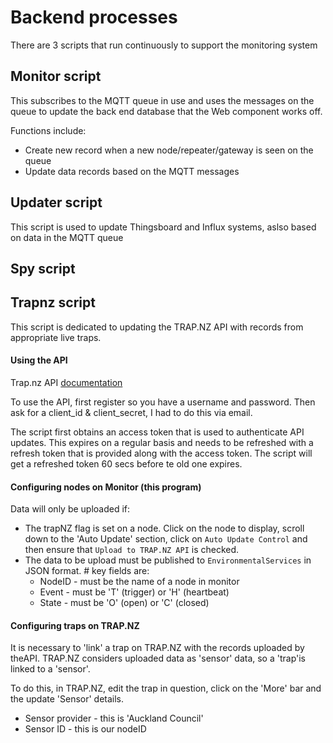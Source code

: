 # Backend processes
There are 3 scripts that run continuously to support the monitoring system

## Monitor script
This subscribes to the MQTT queue in use and uses the messages on the queue to update the back end database that the Web component works off.

Functions include:
* Create new record when a new node/repeater/gateway is seen on the queue
* Update data records based on the MQTT messages

## Updater script
This script is used to update Thingsboard and Influx systems, aslso based on data in the MQTT queue

## Spy script

## Trapnz script
This script is dedicated to updating the TRAP.NZ API with records from appropriate live traps.

#### Using the API
Trap.nz API [documentation](https://api.trap.nz/)

To use the API, first register so you have a username and password. Then ask for a client_id & client_secret, I had to do this via email.

The script first obtains an access token that is used to authenticate API updates. This expires on a regular basis and needs to be refreshed with a refresh token that is provided along with the access token. The script will get a refreshed token 60 secs before te old one expires.

#### Configuring nodes on Monitor (this program)
Data will only be uploaded if:
* The trapNZ flag is set on a node. Click on the node to display, scroll down to the 'Auto Update' section, click on `Auto Update Control` and then ensure that `Upload to TRAP.NZ API` is checked.
* The data to be upload must be published to `EnvironmentalServices` in JSON format. # key fields are:
    * NodeID - must be the name of a node in monitor
    * Event - must be 'T' (trigger) or 'H' (heartbeat)
    * State - must be 'O' (open) or 'C' (closed)

#### Configuring traps on TRAP.NZ
It is necessary to 'link' a trap on TRAP.NZ with the records uploaded by theAPI. TRAP.NZ considers uploaded data as 'sensor' data, so a 'trap'is linked to a 'sensor'.

To do this, in TRAP.NZ, edit the trap in question, click on the 'More' bar and the update 'Sensor' details.
* Sensor provider - this is 'Auckland Council'
* Sensor ID - this is our nodeID

